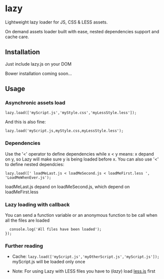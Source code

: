 lazy
====

Lightweight lazy loader for JS, CSS &amp; LESS assets.

On demand assets loader built with ease, nested dependencies support and cache care.

Installation
----
Just include lazy.js on your DOM

Bower installation coming soon...

Usage
----
### Asynchronic assets load
`lazy.load(['myScript.js','myStyle.css','myLessStyle.less']);`

And this is also fine:

`lazy.load('myScript.js,myStyle.css,myLessStyle.less');`

### Dependencies
Use the '<' operator to define dependencies while x < y means: x depand on y, so Lazy will make sure y is being loaded before x. You can also use '<' to define nested dependcies:

`lazy.load([' loadMeLast.js < loadMeSecond.js < loadMeFirst.less ', 'LoadMeWhenEver.js');`

loadMeLast.js depand on loadMeSecond.js, which depend on loadMeFirst.less

### Lazy loading with callback
You can send a function variable or an anonymous function to be call when all the files are loaded

```lazy.load([' loadMeLast.js < loadMeFirst.less '], ['LoadMeWhenEver.js]', function(){
  console.log('All files have been loaded');
});
```

### Further reading
* Cache: 
  `lazy.load(['myScript.js','myOtherScript.js','myScript.js']);`
  myScript.js will be loaded only once

* Note: For using Lazy with LESS files you have to (*lazy*) load [less.js](https://github.com/less/less.js) first


